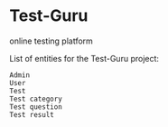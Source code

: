 # Test-Guru

online testing platform


List of entities for the Test-Guru project:

    Admin
    User
    Test
    Test category
    Test question
    Test result